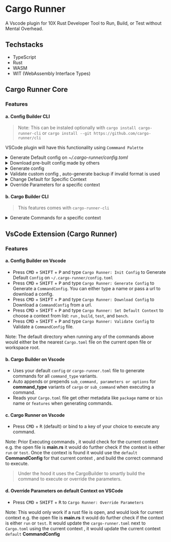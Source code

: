 # Cargo Runner

A Vscode plugin for 10X Rust Developer Tool to Run, Build, or Test without Mental Overhead.

## Techstacks

- TypeScript
- Rust
- WASM
- WIT (WebAssembly Interface Types)


## Cargo Runner Core

### Features

#### a. Config Builder CLI

> Note: This can be instaled optionally with `cargo install cargo-runner-cli` or `cargo install --git https://github.com/cargo-runner/cli` 

VSCode plugin will have this functionality using `Commmand Palette`

<details>
<summary>Generate Default config on <em>~/.cargo-runner/config.toml</em></summary>

```sh
cf init
```

</details>

<details>
<summary> Download pre-built config made by others </summary>

```sh
cr download https://github.com/cargo-runner/configs/raw/main/leptos/leptos.toml
# you can also download a config and set it as default config for specific context
cr download https://github.com/cargo-runner/configs/raw/main/leptos/leptos.toml --default run
```

</details>

<details>
<summary> Generate config</summary>

```sh
# pass an optional name 
cr generate
# if you pass the name it would generate a config for the given name if it exists
cr generate leptos
# by default it would be generated on current working directory
# if we want to generate on a different dir we can pass --dir
cr generate --dir ~/.cargo-runner/configs/leptos leptos
# to download a config and generate it on current working directory
cr generate --url https://github.com/cargo-runner/configs/raw/main/leptos/leptos.toml
# if you want to download and set different dir name you can also pass --dir
cr generate --url https://github.com/cargo-runner/configs/raw/main/leptos/leptos.toml --dir ~/.cargo-runner/configs/leptos
```

[example-override.toml](./cargo-runner-leptos.toml) generated 

```toml
[run]
default = "leptos"

[[run.commands]]
name = "leptos"
command_type = "sub_command"
command = "leptos"
sub_command = "watch"
allowed_subcommands = []

[run.commands.env]
```

</details>


<details>
<summary>Validate custom config , auto-generate backup if invalid format is used</summary>

```sh
# if you dont pass in a path it would assume it is on current working directory
cr validate
# you can pass a config file path
cr validate ~/.cargo-runner/configs/leptos/leptos.toml
# if you need to validate default config you can pass --default
cr validate --default
```

Invalid config would move the file to e.g. `$name.0.bak` and a valid config would be generated for you to modify.


</details>

<details>
<summary> Change Default for Specific Context </summary>

```sh
# the name params is optional
cr default run
# if the name if provided it would check if the context exists
# before setting it as default , if it doesnt exist nothing would happen
# and an error would be shown
cr default run leptos
```

</details>

<details>

<summary>Override Parameters for a specific context</summary>

```sh
cr params $context --path $path
# example
cr params run --path /Users/uriah/oss/rx/crates/cli/src/main.rs
```

Note: The file path here would be used to determine where to look for the `cargo-runner.toml` file, and update the `default` context with the parameters.


</details>



#### b. Cargo Builder CLI

> This features comes with `cargo-runner-cli`

<details>
<summary>Generate Commands for a specific context</summary>

```sh
cr build $context --path $path --ln $ln --col $col
```

Note: This would read the file , and current position if --ln and --col are provided, it would use that to determine the current context. and would use the nearest `cargo-runner.toml` file near `Cargo.toml` to generate the commands. It would use as well the `Cargo.toml` file to add other metadata like `package` name or `bin` name or `features` when generating commands.

</details>




## VsCode Extension (Cargo Runner)

### Features

#### a. Config Builder on Vscode

- Press <kbd>CMD</kbd> + <kbd>SHIFT</kbd> + <kbd>P</kbd> and type `Cargo Runner: Init Config`  to Generate Default `Config` on `~/.cargo-runner/config.toml`
- Press <kbd>CMD</kbd> + <kbd>SHIFT</kbd> + <kbd>P</kbd> and type `Cargo Runner: Generate Config`  to Generate a `CommandConfig`. You can either type a name or pass a url to download a config.
- Press <kbd>CMD</kbd> + <kbd>SHIFT</kbd> + <kbd>P</kbd> and type `Cargo Runner: Download Config` to Download a `CommandConfig` from a url.
- Press <kbd>CMD</kbd> + <kbd>SHIFT</kbd> + <kbd>P</kbd> and type `Cargo Runner: Set Default Context` to choose a context from list: `run` , `build`, `test`, and `bench`.
- Press <kbd>CMD</kbd> + <kbd>SHIFT</kbd> + <kbd>P</kbd> and type `Cargo Runner: Validate Config` to Validate a `CommandConfig` file.

Note: The default directory when running any of the commands above would either be the nearest `Cargo.toml` file on the current open file or workspace root.

#### b. Cargo Builder on Vscode
- Uses your default `config` or `cargo-runner.toml` file to generate commands for all `command_type` variants.
- Auto appends or prepends `sub_command, parameters or options` for **command_type** variants of  `cargo` or `sub_command` when executing a command.
- Reads your `Cargo.toml` file get other metadata like `package` name or `bin` name or `features` when generating commands.

#### c. Cargo Runner on Vscode

- Press <kbd>CMD</kbd> + <kbd>R</kbd> (default) or bind to a key of your choice to execute any command.

Note: Prior Executing commands , it would check for the current context e.g. the open file is **main.rs** it would do further check if the context is either `run` or `test`. Once the context is found it would use the `default` **CommandConfig** for that current context , and build the correct command to execute.

> Under the hood it uses the CargoBuilder to smartly build the command to execute or override the parameters.

#### d. Override Parameters on default Context on VSCode

- Press <kbd>CMD</kbd> + <kbd>SHIFT</kbd> + <kbd>R</kbd> to `Cargo Runner: Override Parameters` 

Note: This would only work if a rust file is open, and would look for current context e.g. the open file is **main.rs** it would do further check if the context is either `run` or `test`. It would update the `cargo-runner.toml` next to `Cargo.toml` using the current context , it would update the current context `default` **CommandConfig** 



